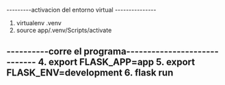 ---------activacion del entorno virtual ---------------
1. virtualenv .venv
2. source app/.venv/Scripts/activate

----------corre el programa-----------------------------
4. export FLASK_APP=app
5. export FLASK_ENV=development
6. flask run
---------------------------------------
